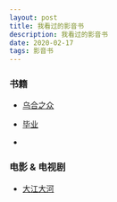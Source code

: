 ```yaml
---
layout: post
title: 我看过的影音书
description: 我看过的影音书
date: 2020-02-17
tags: 影音书   
---
```


### 书籍

* [乌合之众](https://kaikai-sk.github.io/blogs/mds/Book/乌合之众)

* [毕业](https://kaikai-sk.github.io/blogs/mds/Book/GraduageDongYeGuiWu)

* []()

### 电影 & 电视剧

* [大江大河](https://kaikai-sk.github.io/blogs/mds/Films/DaJiangDaHe)






